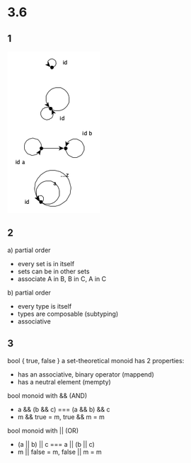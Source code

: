 # 3.6

## 1
![3.6.1](./3.6.1.png)

## 2

a) partial order
* every set is in itself  
* sets can be in other sets
* associate A in B, B in C, A in C

b) partial order
* every type is itself
* types are composable (subtyping)
* associative

## 3

bool { true, false }
a set-theoretical monoid has 2 properties:
* has an associative, binary operator (mappend)
* has a neutral element (mempty)

bool monoid with && (AND)
* a && (b && c) === (a && b) && c
* m && true = m, true && m = m

bool monoid with || (OR)
* (a || b) || c === a || (b || c)
* m || false = m, false || m = m

